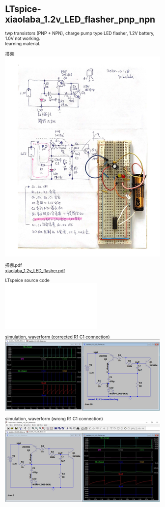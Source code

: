 # LTspice-xiaolaba_1.2v_LED_flasher_pnp_npn
twp transistors (PNP + NPN), charge pump type LED flasher, 1.2V battery, 1.0V not working.  
learning material.  

搭棚  
![xiaolaba_1.2v_LED_flasher.jpg](xiaolaba_1.2v_LED_flasher.jpg)  

搭棚.pdf  
[xiaolaba_1.2v_LED_flasher.pdf](xiaolaba_1.2v_LED_flasher.pdf)  

LTspeice source code  
![xiaolaba_1v2_LED_flasher.asc](xiaolaba_1v2_LED_flasher.asc)  

simulation, waverform  (corrected R1 C1 connection)  
![xiaolaba_1.2v_LED_flasher_sim_corrected.jpg](xiaolaba_1.2v_LED_flasher_sim_corrected.jpg)  


simulation, waverform  (wrong R1 C1 connection)
![xiaolaba_1.2v_LED_flasher_sim.jpg](xiaolaba_1.2v_LED_flasher_sim.jpg)



